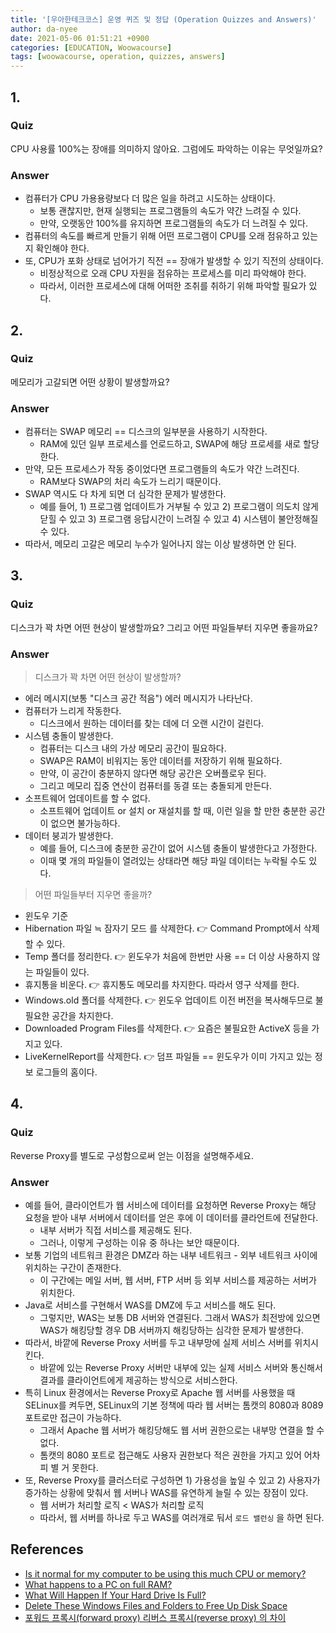```yaml
---
title: '[우아한테크코스] 운영 퀴즈 및 정답 (Operation Quizzes and Answers)'
author: da-nyee
date: 2021-05-06 01:51:21 +0900
categories: [EDUCATION, Woowacourse]
tags: [woowacourse, operation, quizzes, answers]
---
```


## 1.

### Quiz
CPU 사용률 100%는 장애를 의미하지 않아요. 그럼에도 파악하는 이유는 무엇일까요?

### Answer

- 컴퓨터가 CPU 가용용량보다 더 많은 일을 하려고 시도하는 상태이다.
    - 보통 괜찮지만, 현재 실행되는 프로그램들의 속도가 약간 느려질 수 있다.
    - 만약, 오랫동안 100%를 유지하면 프로그램들의 속도가 더 느려질 수 있다.
- 컴퓨터의 속도를 빠르게 만들기 위해 어떤 프로그램이 CPU를 오래 점유하고 있는지 확인해야 한다.
- 또, CPU가 포화 상태로 넘어가기 직전 == 장애가 발생할 수 있기 직전의 상태이다.
    - 비정상적으로 오래 CPU 자원을 점유하는 프로세스를 미리 파악해야 한다.
    - 따라서, 이러한 프로세스에 대해 어떠한 조취를 취하기 위해 파악할 필요가 있다.

## 2.

### Quiz

메모리가 고갈되면 어떤 상황이 발생할까요?

### Answer

- 컴퓨터는 SWAP 메모리 == 디스크의 일부분을 사용하기 시작한다.
    - RAM에 있던 일부 프로세스를 언로드하고, SWAP에 해당 프로세를 새로 할당한다.
- 만약, 모든 프로세스가 작동 중이었다면 프로그램들의 속도가 약간 느려진다.
    - RAM보다 SWAP의 처리 속도가 느리기 때문이다.
- SWAP 역시도 다 차게 되면 더 심각한 문제가 발생한다.
    - 예를 들어, 1) 프로그램 업데이트가 거부될 수 있고 2) 프로그램이 의도치 않게 닫힐 수 있고 3) 프로그램 응답시간이 느려질 수 있고 4) 시스템이 불안정해질 수 있다.
- 따라서, 메모리 고갈은 메모리 누수가 일어나지 않는 이상 발생하면 안 된다.

## 3.

### Quiz

디스크가 꽉 차면 어떤 현상이 발생할까요? 그리고 어떤 파일들부터 지우면 좋을까요?

### Answer

> 디스크가 꽉 차면 어떤 현상이 발생할까?

- 에러 메시지(보통 "디스크 공간 적음") 에러 메시지가 나타난다.
- 컴퓨터가 느리게 작동한다.
    - 디스크에서 원하는 데이터를 찾는 데에 더 오랜 시간이 걸린다.
- 시스템 충돌이 발생한다.
    - 컴퓨터는 디스크 내의 가상 메모리 공간이 필요하다.
    - SWAP은 RAM이 비워지는 동안 데이터를 저장하기 위해 필요하다.
    - 만약, 이 공간이 충분하지 않다면 해당 공간은 오버플로우 된다.
    - 그리고 메모리 집중 연산이 컴퓨터를 동결 또는 충돌되게 만든다.
- 소프트웨어 업데이트를 할 수 없다.
    - 소프트웨어 업데이트 or 설치 or 재설치를 할 때, 이런 일을 할 만한 충분한 공간이 없으면 불가능하다.
- 데이터 붕괴가 발생한다.
    - 예를 들어, 디스크에 충분한 공간이 없어 시스템 충돌이 발생한다고 가정한다.
    - 이때 몇 개의 파일들이 열려있는 상태라면 해당 파일 데이터는 누락될 수도 있다.

> 어떤 파일들부터 지우면 좋을까?

- 윈도우 기준
- Hibernation 파일 ≒ 잠자기 모드 를 삭제한다. 👉 Command Prompt에서 삭제할 수 있다.
- Temp 폴더를 정리한다. 👉 윈도우가 처음에 한번만 사용 == 더 이상 사용하지 않는 파일들이 있다.
- 휴지통을 비운다. 👉 휴지통도 메모리를 차지한다. 따라서 영구 삭제를 한다.
- Windows.old 폴더를 삭제한다. 👉 윈도우 업데이트 이전 버전을 복사해두므로 불필요한 공간을 차지한다.
- Downloaded Program Files를 삭제한다. 👉 요즘은 불필요한 ActiveX 등을 가지고 있다.
- LiveKernelReport를 삭제한다. 👉 덤프 파일들 == 윈도우가 이미 가지고 있는 정보 로그들의 홈이다.

## 4.

### Quiz

Reverse Proxy를 별도로 구성함으로써 얻는 이점을 설명해주세요.

### Answer

- 예를 들어, 클라이언트가 웹 서비스에 데이터를 요청하면 Reverse Proxy는 해당 요청을 받아 내부 서버에서 데이터를 얻은 후에 이 데이터를 클라언트에 전달한다.
    - 내부 서버가 직접 서비스를 제공해도 된다.
    - 그러나, 이렇게 구성하는 이유 중 하나는 보안 때문이다.
- 보통 기업의 네트워크 환경은 DMZ라 하는 내부 네트워크 - 외부 네트워크 사이에 위치하는 구간이 존재한다.
    - 이 구간에는 메일 서버, 웹 서버, FTP 서버 등 외부 서비스를 제공하는 서버가 위치한다.
- Java로 서비스를 구현해서 WAS를 DMZ에 두고 서비스를 해도 된다.
    - 그렇지만, WAS는 보통 DB 서버와 연결된다. 그래서 WAS가 최전방에 있으면 WAS가 해킹당할 경우 DB 서버까지 해킹당하는 심각한 문제가 발생한다.
- 따라서, 바깥에 Reverse Proxy 서버를 두고 내부망에 실제 서비스 서버를 위치시킨다.
    - 바깥에 있는 Reverse Proxy 서버만 내부에 있는 실제 서비스 서버와 통신해서 결과를 클라이언트에게 제공하는 방식으로 서비스한다.
- 특히 Linux 환경에서는 Reverse Proxy로 Apache 웹 서버를 사용했을 때 SELinux를 켜두면, SELinux의 기본 정책에 따라 웹 서버는 톰캣의 8080과 8089 포트로만 접근이 가능하다.
    - 그래서 Apache 웹 서버가 해킹당해도 웹 서버 권한으로는 내부망 연결을 할 수 없다.
    - 톰캣의 8080 포트로 접근해도 사용자 권한보다 적은 권한을 가지고 있어 어차피 별 거 못한다.
- 또, Reverse Proxy를 클러스터로 구성하면 1) 가용성을 높일 수 있고 2) 사용자가 증가하는 상황에 맞춰서 웹 서버나 WAS를 유연하게 늘릴 수 있는 장점이 있다.
    - 웹 서버가 처리할 로직 < WAS가 처리할 로직
    - 따라서, 웹 서버를 하나로 두고 WAS를 여러개로 둬서 `로드 밸런싱` 을 하면 된다.

## References

- [Is it normal for my computer to be using this much CPU or memory?](https://help.gnome.org/users/gnome-system-monitor/stable/cpu-mem-normal.html.en)
- [What happens to a PC on full RAM?](https://www.quora.com/What-happens-to-a-PC-on-full-RAM)
- [What Will Happen If Your Hard Drive Is Full?](http://datanumen.com/blogs/will-happen-hard-drive-full/)
- [Delete These Windows Files and Folders to Free Up Disk Space](https://www.makeuseof.com/tag/delete-windows-files-folders/)
- [포워드 프록시(forward proxy) 리버스 프록시(reverse proxy) 의 차이](https://www.lesstif.com/system-admin/forward-proxy-reverse-proxy-21430345.html)